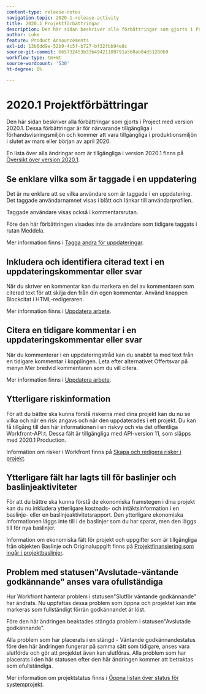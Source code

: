 ```yaml
---
content-type: release-notes
navigation-topic: 2020-1-release-activity
title: 2020.1 Projektförbättringar
description: Den här sidan beskriver alla förbättringar som gjorts i Project med version 2020.1. Dessa förbättringar är för närvarande tillgängliga i förhandsvisningsmiljön och kommer att vara tillgängliga i produktionsmiljön i slutet av mars eller början av april 2020.
author: Luke
feature: Product Announcements
exl-id: 13b6dd9e-52b9-4c5f-b727-bf32fbb94e8c
source-git-commit: 665732453b33b49421108791a560ab84d51280b9
workflow-type: tm+mt
source-wordcount: '530'
ht-degree: 0%

---
```


# 2020.1 Projektförbättringar

Den här sidan beskriver alla förbättringar som gjorts i Project med version 2020.1. Dessa förbättringar är för närvarande tillgängliga i förhandsvisningsmiljön och kommer att vara tillgängliga i produktionsmiljön i slutet av mars eller början av april 2020.

En lista över alla ändringar som är tillgängliga i version 2020.1 finns på [Översikt över version 2020.1](../../../product-announcements/product-releases/2020.1-release-activity/2020.1-release-overview.md).

## Se enklare vilka som är taggade i en uppdatering

Det är nu enklare att se vilka användare som är taggade i en uppdatering. Det taggade användarnamnet visas i blått och länkar till användarprofilen.

Taggade användare visas också i kommentarsrutan.

Före den här förbättringen visades inte de användare som tidigare taggats i rutan Meddela.

Mer information finns i [Tagga andra för uppdateringar](../../../workfront-basics/updating-work-items-and-viewing-updates/tag-others-on-updates.md).

## Inkludera och identifiera citerad text i en uppdateringskommentar eller svar

När du skriver en kommentar kan du markera en del av kommentaren som citerad text för att skilja den från din egen kommentar. Använd knappen Blockcitat i HTML-redigeraren.

Mer information finns i [Uppdatera arbete](../../../workfront-basics/updating-work-items-and-viewing-updates/update-work.md).


## Citera en tidigare kommentar i en uppdateringskommentar eller svar

När du kommenterar i en uppdateringstråd kan du snabbt ta med text från en tidigare kommentar i kopplingen. Leta efter alternativet Offertsvar på menyn Mer bredvid kommentaren som du vill citera.

Mer information finns i [Uppdatera arbete](../../../workfront-basics/updating-work-items-and-viewing-updates/update-work.md).

## Ytterligare riskinformation

För att du bättre ska kunna förstå riskerna med dina projekt kan du nu se vilka och när en risk angavs och när den uppdaterades i ett projekt. Du kan få tillgång till den här informationen i en riskvy och via det offentliga Workfront-API:t. Dessa fält är tillgängliga med API-version 11, som släpps med 2020.1 Production.

Information om risker i Workfront finns på [Skapa och redigera risker i projekt](../../../manage-work/projects/define-a-business-case/create-edit-risks-on-projects.md).

## Ytterligare fält har lagts till för baslinjer och baslinjeaktiviteter

För att du bättre ska kunna förstå de ekonomiska framstegen i dina projekt kan du nu inkludera ytterligare kostnads- och intäktsinformation i en baslinje- eller en baslinjeaktivitetsrapport. Den ytterligare ekonomiska informationen läggs inte till i de baslinjer som du har sparat, men den läggs till för nya baslinjer.

Information om ekonomiska fält för projekt och uppgifter som är tillgängliga från objekten Baslinje och Originaluppgift finns på [Projektfinansiering som ingår i projektbaslinjer](../../../manage-work/projects/project-finances/project-finances-included-in-project-baselines.md).

## Problem med statusen&quot;Avslutade-väntande godkännande&quot; anses vara ofullständiga

Hur Workfront hanterar problem i statusen&quot;Slutför väntande godkännande&quot; har ändrats. Nu uppfattas dessa problem som öppna och projektet kan inte markeras som fullständigt förrän godkännandet är löst.

Före den här ändringen beaktades stängda problem i statusen&quot;Avslutade godkännande&quot;.

Alla problem som har placerats i en stängd - Väntande godkännandestatus före den här ändringen fungerar på samma sätt som tidigare, anses vara slutförda och gör att projektet även kan slutföras. Alla problem som har placerats i den här statusen efter den här ändringen kommer att betraktas som ofullständiga.

Mer information om projektstatus finns i [Öppna listan över status för systemprojekt](../../../administration-and-setup/customize-workfront/creating-custom-status-and-priority-labels/project-statuses.md).

